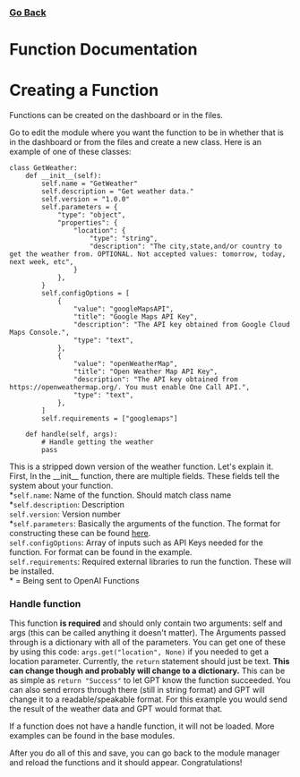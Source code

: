 ### [Go Back](https://github.com/Johonnyy/amber)
# Function Documentation
# Creating a Function
Functions can be created on the dashboard or in the files.

Go to edit the module where you want the function to be in whether that is in the dashboard or from the files and create a new class. Here is an example of one of these classes:
```
class GetWeather:
    def __init__(self):
        self.name = "GetWeather"
        self.description = "Get weather data."
        self.version = "1.0.0"
        self.parameters = {
            "type": "object",
            "properties": {
                "location": {
                    "type": "string",
                    "description": "The city,state,and/or country to get the weather from. OPTIONAL. Not accepted values: tomorrow, today, next week, etc",
                }
            },
        }
        self.configOptions = [
            {
                "value": "googleMapsAPI",
                "title": "Google Maps API Key",
                "description": "The API key obtained from Google Cloud Maps Console.",
                "type": "text",
            },
            {
                "value": "openWeatherMap",
                "title": "Open Weather Map API Key",
                "description": "The API key obtained from https://openweathermap.org/. You must enable One Call API.",
                "type": "text",
            },
        ]
        self.requirements = ["googlemaps"]

    def handle(self, args):
        # Handle getting the weather
        pass
```

This is a stripped down version of the weather function. Let's explain it. First, In the \_\_init\_\_ function, there are multiple fields. These fields tell the system about your function.  
\*`self.name`: Name of the function. Should match class name  
\*`self.description`: Description  
`self.version`: Version number  
\*`self.parameters`: Basically the arguments of the function. The format for constructing these can be found [here](https://platform.openai.com/docs/guides/gpt/function-calling).  
`self.configOptions`: Array of inputs such as API Keys needed for the function. For format can be found in the example.  
`self.requirements`: Required external libraries to run the function. These will be installed.  
\* = Being sent to OpenAI Functions  

### Handle function
This function **is required** and should only contain two arguments: self and args (this can be called anything it doesn't matter).
The Arguments passed through is a dictionary with all of the parameters. You can get one of these by using this code: `args.get("location", None)` if you needed to get a location parameter.
Currently, the `return` statement should just be text. **This can change though and probably will change to a dictionary.** This can be as simple as `return "Success"` to let GPT know the function succeeded. You can also send errors through there (still in string format) and GPT will change it to a readable/speakable format. For this example you would send the result of the weather data and GPT would format that.

If a function does not have a handle function, it will not be loaded. More examples can be found in the base modules.

After you do all of this and save, you can go back to the module manager and reload the functions and it should appear. Congratulations!

